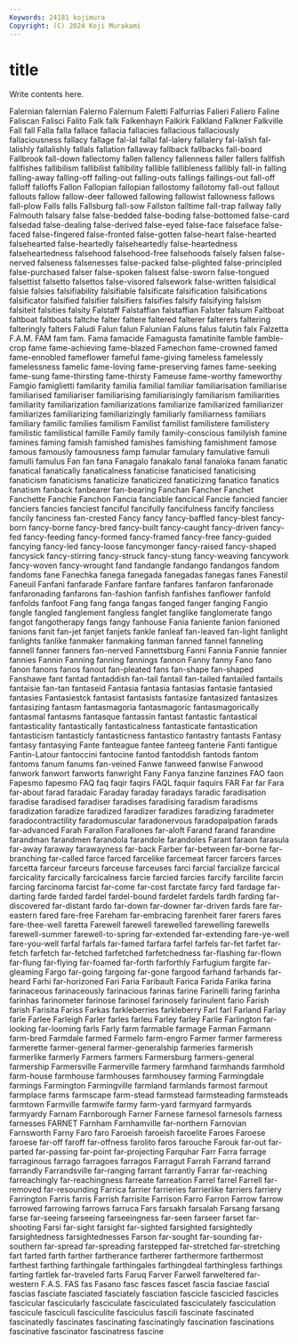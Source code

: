 ```yaml
---
Keywords: 24181 kojimura
Copyright: (C) 2024 Koji Murakami
---
```


# title

Write contents here.



 Falernian falernian Falerno Falernum Faletti Falfurrias Falieri Faliero Faline
Faliscan Falisci Falito Falk falk Falkenhayn Falkirk Falkland Falkner Falkville
Fall fall Falla falla fallace fallacia fallacies fallacious fallaciously fallaciousness
fallacy fallage fal-lal fallal fal-lalery fallalery fal-lalish fal-lalishly fallalishly fallals
fallation fallaway fallback fallbacks fall-board Fallbrook fall-down fallectomy fallen fallency
fallenness faller fallers fallfish fallfishes fallibilism fallibilist fallibility fallible fallibleness
fallibly fall-in falling falling-away falling-off falling-out falling-outs fallings fallings-out fall-off
falloff falloffs Fallon Fallopian fallopian fallostomy fallotomy fall-out fallout fallouts
fallow fallow-deer fallowed fallowing fallowist fallowness fallows fall-plow Falls falls
Fallsburg fall-sow Fallston falltime fall-trap fallway fally Falmouth falsary false
false-bedded false-boding false-bottomed false-card falsedad false-dealing false-derived false-eyed false-face falseface
false-faced false-fingered false-fronted false-gotten false-heart false-hearted falsehearted false-heartedly falseheartedly false-heartedness
falseheartedness falsehood falsehood-free falsehoods falsely falsen false-nerved falseness falsenesses false-packed
false-plighted false-principled false-purchased falser false-spoken falsest false-sworn false-tongued falsettist falsetto
falsettos false-visored falsework false-written falsidical falsie falsies falsifiability falsifiable falsificate
falsification falsifications falsificator falsified falsifier falsifiers falsifies falsify falsifying falsism
falsiteit falsities falsity Falstaff Falstaffian falstaffian Falster falsum Faltboat faltboat
faltboats faltche falter faltere faltered falterer falterers faltering falteringly falters
Faludi Falun falun Falunian Faluns falus falutin falx Falzetta F.A.M.
FAM fam fam. Fama famacide Famagusta famatinite famble famble-crop fame
fame-achieving fame-blazed Famechon fame-crowned famed fame-ennobled fameflower fameful fame-giving fameless
famelessly famelessness famelic fame-loving fame-preserving fames fame-seeking fame-sung fame-thirsting fame-thirsty
Fameuse fame-worthy fameworthy Famgio famiglietti familarity familia familial familiar familiarisation
familiarise familiarised familiariser familiarising familiarisingly familiarism familiarities familiarity familiarization familiarizations
familiarize familiarized familiarizer familiarizes familiarizing familiarizingly familiarly familiarness familiars familiary
familic families familism Familist familist familistere familistery familistic familistical famille
Family family family-conscious familyish famine famines faming famish famished famishes
famishing famishment famose famous famously famousness famp famular famulary famulative
famuli famulli famulus Fan fan fana Fanagalo fanakalo fanal fanaloka
fanam fanatic fanatical fanatically fanaticalness fanaticise fanaticised fanaticising fanaticism fanaticisms
fanaticize fanaticized fanaticizing fanatico fanatics fanatism fanback fanbearer fan-bearing Fanchan
Fancher Fanchet Fanchette Fanchie Fanchon Fancia fanciable fancical Fancie fancied
fancier fanciers fancies fanciest fanciful fancifully fancifulness fancify fanciless fancily
fanciness fan-crested Fancy fancy fancy-baffled fancy-blest fancy-born fancy-borne fancy-bred fancy-built
fancy-caught fancy-driven fancy-fed fancy-feeding fancy-formed fancy-framed fancy-free fancy-guided fancying fancy-led
fancy-loose fancymonger fancy-raised fancy-shaped fancysick fancy-stirring fancy-struck fancy-stung fancy-weaving fancywork
fancy-woven fancy-wrought fand fandangle fandango fandangos fandom fandoms fane Fanechka
fanega fanegada fanegadas fanegas fanes Fanestil Faneuil Fanfani fanfarade Fanfare
fanfare fanfares fanfaron fanfaronade fanfaronading fanfarons fan-fashion fanfish fanfishes fanflower
fanfold fanfolds fanfoot Fang fang fanga fangas fanged fanger fanging
Fangio fangle fangled fanglement fangless fanglet fanglike fanglomerate fango fangot
fangotherapy fangs fangy fanhouse Fania faniente fanion fanioned fanions fanit
fan-jet fanjet fanjets fankle fanleaf fan-leaved fan-light fanlight fanlights fanlike
fanmaker fanmaking fanman fanned fannel fanneling fannell fanner fanners fan-nerved
Fannettsburg Fanni Fannia Fannie fannier fannies Fannin Fanning fanning fannings
fannon Fanny fanny Fano fano fanon fanons fanos fanout fan-pleated
fans fan-shape fan-shaped Fanshawe fant fantad fantaddish fan-tail fantail fan-tailed
fantailed fantails fantaisie fan-tan fantaseid Fantasia fantasia fantasias fantasie fantasied
fantasies Fantasiestck fantasist fantasists fantasize fantasized fantasizes fantasizing fantasm fantasmagoria
fantasmagoric fantasmagorically fantasmal fantasms fantasque fantassin fantast fantastic fantastical fantasticality
fantastically fantasticalness fantasticate fantastication fantasticism fantasticly fantasticness fantastico fantastry fantasts
Fantasy fantasy fantasying Fante fanteague fantee fanteeg fanterie Fanti fantigue
Fantin-Latour fantoccini fantocine fantod fantoddish fantods fantom fantoms fanum fanums
fan-veined Fanwe fanweed fanwise Fanwood fanwork fanwort fanworts fanwright Fany
Fanya fanzine fanzines FAO faon Fapesmo fapesmo FAQ faq faqir
faqirs FAQL faquir faquirs FAR Far far Fara far-about farad
faradaic Faraday faraday faradays faradic faradisation faradise faradised faradiser faradises
faradising faradism faradisms faradization faradize faradized faradizer faradizes faradizing faradmeter
faradocontractility faradomuscular faradonervous faradopalpation farads far-advanced Farah Farallon Farallones far-aloft
Farand farand farandine farandman farandmen farandola farandole farandoles Farant faraon
farasula far-away faraway farawayness far-back Farber far-between far-borne far-branching far-called
farce farced farcelike farcemeat farcer farcers farces farcetta farceur farceurs
farceuse farceuses farci farcial farcialize farcical farcicality farcically farcicalness farcie
farcied farcies farcify farcilite farcin farcing farcinoma farcist far-come far-cost
farctate farcy fard fardage far-darting farde farded fardel fardel-bound fardelet
fardels fardh farding far-discovered far-distant fardo far-down far-downer far-driven fards
fare far-eastern fared fare-free Fareham far-embracing farenheit farer farers fares
fare-thee-well faretta Farewell farewell farewelled farewelling farewells farewell-summer farewell-to-spring far-extended
far-extending fare-ye-well fare-you-well farfal farfals far-famed farfara farfel farfels far-fet
farfet far-fetch farfetch far-fetched farfetched farfetchedness far-flashing far-flown far-flung far-flying
far-foamed far-forth farforthly Farfugium fargite far-gleaming Fargo far-going fargoing far-gone
fargood farhand farhands far-heard Farhi far-horizoned Fari Faria Faribault Farica
Farida Farika farina farinaceous farinaceously farinacious farinas farine Farinelli faring
farinha farinhas farinometer farinose farinosel farinosely farinulent fario Farish farish
Farisita Fariss Farkas farkleberries farkleberry Farl farl Farland Farlay farle
Farlee Farleigh Farler farles farleu Farley farley Farlie Farlington far-looking
far-looming farls Farly farm farmable farmage Farman Farmann farm-bred Farmdale
farmed Farmelo farm-engro Farmer farmer farmeress farmerette farmer-general farmer-generalship farmeries
farmerish farmerlike farmerly Farmers farmers Farmersburg farmers-general farmership Farmersville Farmerville
farmery farmhand farmhands farmhold farm-house farmhouse farmhouses farmhousey farming Farmingdale
farmings Farmington Farmingville farmland farmlands farmost farmout farmplace farms farmscape
farm-stead farmstead farmsteading farmsteads farmtown Farmville farmwife farmy farm-yard farmyard
farmyards farmyardy Farnam Farnborough Farner Farnese farnesol farnesols farness farnesses
FARNET Farnham Farnhamville far-northern Farnovian Farnsworth Farny Faro faro Faroeish
faroeish faroelite Faroes Faroese faroese far-off faroff far-offness farolito faros
farouche Farouk far-out far-parted far-passing far-point far-projecting Farquhar Farr Farra
farrage farraginous farrago farragoes farragos Farragut Farrah Farrand farrand farrandly
Farrandsville far-ranging farrant farrantly Farrar far-reaching farreachingly far-reachingness farreate farreation
Farrel farrel Farrell far-removed far-resounding Farrica farrier farrieries farrierlike farriers
farriery Farrington Farris farris Farrish farrisite Farrison Farro Farron Farrow
farrow farrowed farrowing farrows farruca Fars farsakh farsalah Farsang farsang
farse far-seeing farseeing farseeingness far-seen farseer farset far-shooting Farsi far-sight
farsight far-sighted farsighted farsightedly farsightedness farsightednesses Farson far-sought far-sounding far-southern
far-spread far-spreading farstepped far-stretched far-stretching fart farted farth farther fartherance
fartherer farthermore farthermost farthest farthing farthingale farthingales farthingdeal farthingless farthings
farting fartlek far-traveled farts Faruq Farver Farwell farweltered far-western F.A.S.
FAS fas Fasano fasc fasces fascet fascia fasciae fascial fascias
fasciate fasciated fasciately fasciation fascicle fascicled fascicles fascicular fascicularly fasciculate
fasciculated fasciculately fasciculation fascicule fasciculi fasciculite fasciculus fascili fascinate fascinated
fascinatedly fascinates fascinating fascinatingly fascination fascinations fascinative fascinator fascinatress fascine
